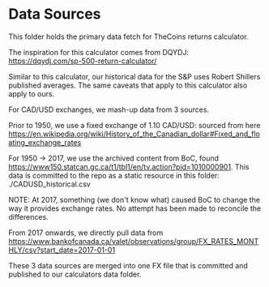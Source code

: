 # Data Sources

This folder holds the primary data fetch for TheCoins returns calculator.

The inspiration for this calculator comes from DQYDJ: https://dqydj.com/sp-500-return-calculator/

Similar to this calculator, our historical data for the S&P uses Robert Shillers published averages.  The same caveats that apply to this calculator also apply to ours.

For CAD/USD exchanges, we mash-up data from 3 sources.

Prior to 1950, we use a fixed exchange of 1.10 CAD/USD: sourced from here https://en.wikipedia.org/wiki/History_of_the_Canadian_dollar#Fixed_and_floating_exchange_rates

For 1950 -> 2017, we use the archived content from BoC, found https://www150.statcan.gc.ca/t1/tbl1/en/tv.action?pid=1010000901.  This data is committed to the repo as a static resource in this folder: ./CADUSD_historical.csv

NOTE: At 2017, something (we don't know what) caused BoC to change the way it provides exchange rates.  No attempt has been made to reconcile the differences.

From 2017 onwards, we directly pull data from https://www.bankofcanada.ca/valet/observations/group/FX_RATES_MONTHLY/csv?start_date=2017-01-01

These 3 data sources are merged into one FX file that is committed and published to our calculators data folder.

